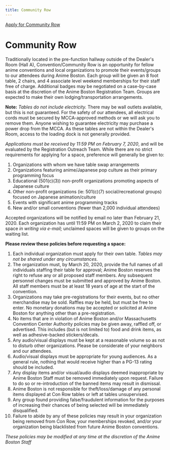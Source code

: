 ```yaml
---
title: Community Row
---
```

<div class="side-submenu col-sm-3 float-right">
  <a href="/AB-Site-Redesign/exhibitors/communityrow/community_row_form.html" class="btn btn-secondary">
    Apply for Community Row
  </a>
</div>

# Community Row

Traditionally located in the pre-function hallway outside of the Dealer's Room (Hall A), Convention/Community Row is an opportunity for fellow anime conventions and local organizations to promote their events/groups to our attendees during Anime Boston. Each group will be given an 8 foot table, 2 chairs, and 4 associate level weekend memberships for their staff free of charge. Additional badges may be negotiated on a case-by-case basis at the discretion of the Anime Boston Registration Team. Groups are expected to make their own lodging/transportation arrangements.

**Note:** *Tables do not include electricity.* There may be wall outlets available, but this is not guaranteed. For the safety of our attendees, all electrical cords must be secured by MCCA-approved methods or we will ask you to remove them. Anyone wishing to guarantee electricity may purchase a power drop from the MCCA. As these tables are not within the Dealer's Room, access to the loading dock is not generally provided.

*Applications must be received by 11:59 PM on February 7, 2020*, and will be evaluated by the Registration Outreach Team. While there are no strict requirements for applying for a space, preference will generally be given to:
1. Organizations with whom we have table swap arrangements
2. Organizations featuring anime/Japanese pop culture as their primary programming focus
3. Educational (501(c)(3)) non-profit organizations promoting aspects of Japanese culture
4. Other non-profit organizations (ie: 501(c)(7) social/recreational groups) focused on Japanese animation/culture
5. Events with significant anime programming tracks
6. New and/or small conventions (fewer than 2,000 individual attendees)

Accepted organizations will be notified by email no later than February 21, 2020. Each organization has until 11:59 PM on March 2, 2020 to claim their space *in writing via e-mail;* unclaimed spaces will be given to groups on the waiting list.

**Please review these policies before requesting a space:**
1. Each individual organization must apply for their own table. *Tables may not be shared under any circumstances.*
2. The organization must, by March 20, 2020, provide the full names of all individuals staffing their table for approval; Anime Boston reserves the right to refuse any or all proposed staff members. Any subsequent personnel changes must be submitted and approved by Anime Boston. All staff members must be at least 18 years of age at the start of the convention.
3. Organizations may take pre-registrations for their events, but no other merchandise may be sold. Raffles may be held, but must be free to enter. No monetary donations may be accepted or solicited at Anime Boston for anything other than a pre-registration.
4. No items that are in violation of Anime Boston and/or Massachusetts Convention Center Authority policies may be given away, raffled off, or advertised. This includes (but is not limited to) food and drink items, as well as adhesive-backed stickers/decals.
5. Any audio/visual displays must be kept at a reasonable volume so as not to disturb other organizations. Please be considerate of your neighbors and our attendees.
6. Audio/visual displays must be appropriate for young audiences. As a general rule, nothing that would receive higher than a PG-13 rating should be included.
7. Any display items and/or visual/audio displays deemed inappropriate by Anime Boston Staff must be removed immediately upon request. Failure to do so or re-introduction of the banned items may result in dismissal.
8. Anime Boston is not responsible for theft/loss/damage of any personal items displayed at Con Row tables or left at tables unsupervised.
9. Any group found providing false/fraudulent information for the purposes of increasing their chances of being selected will be immediately disqualified.
10. Failure to abide by any of these policies may result in your organization being removed from Con Row, your memberships revoked, and/or your organization being blacklisted from future Anime Boston conventions.

*These policies may be modified at any time at the discretion of the Anime Boston Staff*
